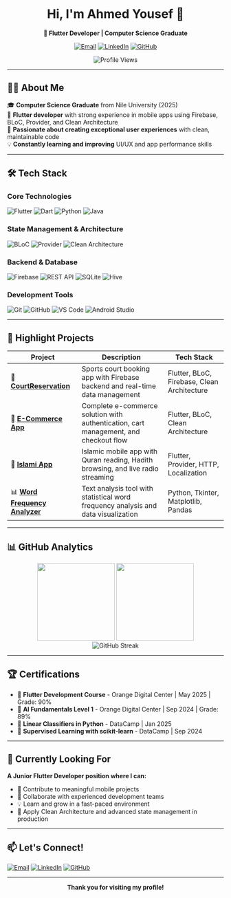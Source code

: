 <div align="center">
  
# Hi, I'm Ahmed Yousef 👋

**📱 Flutter Developer | Computer Science Graduate**

[![Email](https://img.shields.io/badge/-Email-red?style=for-the-badge&logo=gmail&logoColor=white)](mailto:ahmed.yf.el.sayed@gmail.com)
[![LinkedIn](https://img.shields.io/badge/-LinkedIn-blue?style=for-the-badge&logo=linkedin&logoColor=white)](https://linkedin.com/in/ahmed-youssef-2b0239227)
[![GitHub](https://img.shields.io/badge/-GitHub-black?style=for-the-badge&logo=github&logoColor=white)](https://github.com/AhmedYousef72)

![Profile Views](https://komarev.com/ghpvc/?username=AhmedYousef72&color=blueviolet&style=for-the-badge)

</div>

---

## 👨‍💻 About Me

🎓 **Computer Science Graduate** from Nile University (2025)  
📱 **Flutter developer** with strong experience in mobile apps using Firebase, BLoC, Provider, and Clean Architecture  
🎯 **Passionate about creating exceptional user experiences** with clean, maintainable code  
💡 **Constantly learning and improving** UI/UX and app performance skills

---

## 🛠️ Tech Stack

### **Core Technologies**
![Flutter](https://img.shields.io/badge/Flutter-02569B?style=for-the-badge&logo=flutter&logoColor=white)
![Dart](https://img.shields.io/badge/Dart-0175C2?style=for-the-badge&logo=dart&logoColor=white)
![Python](https://img.shields.io/badge/Python-3776AB?style=for-the-badge&logo=python&logoColor=white)
![Java](https://img.shields.io/badge/Java-ED8B00?style=for-the-badge&logo=java&logoColor=white)

### **State Management & Architecture**
![BLoC](https://img.shields.io/badge/BLoC-FF6B6B?style=for-the-badge&logo=flutter&logoColor=white)
![Provider](https://img.shields.io/badge/Provider-4ECDC4?style=for-the-badge&logo=flutter&logoColor=white)
![Clean Architecture](https://img.shields.io/badge/Clean_Architecture-00D4AA?style=for-the-badge&logo=flutter&logoColor=white)

### **Backend & Database**
![Firebase](https://img.shields.io/badge/Firebase-FFCA28?style=for-the-badge&logo=firebase&logoColor=black)
![REST API](https://img.shields.io/badge/REST_API-FF6B35?style=for-the-badge&logo=api&logoColor=white)
![SQLite](https://img.shields.io/badge/SQLite-003B57?style=for-the-badge&logo=sqlite&logoColor=white)
![Hive](https://img.shields.io/badge/Hive-FFA000?style=for-the-badge&logo=apache-hive&logoColor=white)

### **Development Tools**
![Git](https://img.shields.io/badge/Git-F05032?style=for-the-badge&logo=git&logoColor=white)
![GitHub](https://img.shields.io/badge/GitHub-181717?style=for-the-badge&logo=github&logoColor=white)
![VS Code](https://img.shields.io/badge/VS_Code-007ACC?style=for-the-badge&logo=visual-studio-code&logoColor=white)
![Android Studio](https://img.shields.io/badge/Android_Studio-3DDC84?style=for-the-badge&logo=android-studio&logoColor=white)

---

## 📱 Highlight Projects

| Project | Description | Tech Stack |
|---------|-------------|------------|
| 🏀 [**CourtReservation**](https://github.com/AhmedYousef72/CourtReservation) | Sports court booking app with Firebase backend and real-time data management | Flutter, BLoC, Firebase, Clean Architecture |
| 🛒 [**E-Commerce App**](https://github.com/AhmedYousef72/E_Commerce-App) | Complete e-commerce solution with authentication, cart management, and checkout flow | Flutter, BLoC, Clean Architecture |
| 🕌 [**Islami App**](https://github.com/AhmedYousef72/Islami_App) | Islamic mobile app with Quran reading, Hadith browsing, and live radio streaming | Flutter, Provider, HTTP, Localization |
| 📊 [**Word Frequency Analyzer**](https://github.com/AhmedYousef72/Word-Frequency-Analyzer) | Text analysis tool with statistical word frequency analysis and data visualization | Python, Tkinter, Matplotlib, Pandas |

---

## 📊 GitHub Analytics

<div align="center">
  <img height="180em" src="https://github-readme-stats.vercel.app/api?username=AhmedYousef72&show_icons=true&theme=dark&include_all_commits=true&count_private=true"/>
  <img height="180em" src="https://github-readme-stats.vercel.app/api/top-langs/?username=AhmedYousef72&layout=compact&langs_count=8&theme=dark"/>
</div>

<div align="center">
  <img src="https://github-readme-streak-stats.herokuapp.com/?user=AhmedYousef72&theme=dark" alt="GitHub Streak" />
</div>

---

## 🏆 Certifications

- 📜 **Flutter Development Course** - Orange Digital Center | May 2025 | Grade: 90%
- 📜 **AI Fundamentals Level 1** - Orange Digital Center | Sep 2024 | Grade: 89%
- 📜 **Linear Classifiers in Python** - DataCamp | Jan 2025
- 📜 **Supervised Learning with scikit-learn** - DataCamp | Sep 2024

---

## 🎯 Currently Looking For

**A Junior Flutter Developer position where I can:**

- 🚀 Contribute to meaningful mobile projects
- 👥 Collaborate with experienced development teams  
- 💡 Learn and grow in a fast-paced environment
- 🔧 Apply Clean Architecture and advanced state management in production

---

## 📫 Let's Connect!

[![Email](https://img.shields.io/badge/-Email-red?style=for-the-badge&logo=gmail&logoColor=white)](mailto:ahmed.yf.el.sayed@gmail.com)
[![LinkedIn](https://img.shields.io/badge/-LinkedIn-blue?style=for-the-badge&logo=linkedin&logoColor=white)](https://linkedin.com/in/ahmed-youssef-2b0239227)
[![GitHub](https://img.shields.io/badge/-GitHub-black?style=for-the-badge&logo=github&logoColor=white)](https://github.com/AhmedYousef72)

---

<div align="center">
  
**Thank you for visiting my profile!**

</div>
